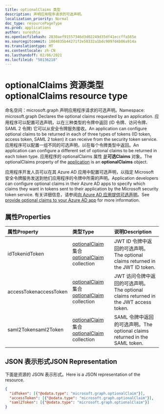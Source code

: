 ```yaml
---
title: optionalClaims 类型
description: 声明应用程序请求的可选声明。
localization_priority: Normal
doc_type: resourcePageType
ms.prod: applications
author: sureshja
ms.openlocfilehash: 2830aef91557346d3d02249d35df41eccffa565e
ms.sourcegitcommit: 1004835b44271f2e50332a1bdc9097d4b06a914a
ms.translationtype: MT
ms.contentlocale: zh-CN
ms.lasthandoff: 02/06/2021
ms.locfileid: "50136218"
---
```

# <a name="optionalclaims-resource-type"></a><span data-ttu-id="fb749-103">optionalClaims 资源类型</span><span class="sxs-lookup"><span data-stu-id="fb749-103">optionalClaims resource type</span></span>

<span data-ttu-id="fb749-104">命名空间：microsoft.graph 声明应用程序请求的可选声明。</span><span class="sxs-lookup"><span data-stu-id="fb749-104">Namespace: microsoft.graph Declares the optional claims requested by an application.</span></span> <span data-ttu-id="fb749-105">应用程序可以配置可选声明，以在三种类型的令牌中返回 (ID 令牌、访问令牌、SAML 2 令牌) 它可以从安全令牌服务接收。</span><span class="sxs-lookup"><span data-stu-id="fb749-105">An application can configure optional claims to be returned in each of three types of tokens (ID token, access token, SAML 2 token) it can receive from the security token service.</span></span> <span data-ttu-id="fb749-106">应用程序可以配置一组不同的可选声明，以在每个令牌类型中返回。</span><span class="sxs-lookup"><span data-stu-id="fb749-106">An application can configure a different set of optional claims to be returned in each token type.</span></span> <span data-ttu-id="fb749-107">应用程序的 optionalClaims 属性 [是](application.md)**可选Claims** 对象。</span><span class="sxs-lookup"><span data-stu-id="fb749-107">The optionalClaims property of the [application](application.md) is an **optionalClaims** object.</span></span>

<span data-ttu-id="fb749-108">应用程序开发人员可以在其 Azure AD 应用中配置可选声明，以指定 Microsoft 安全令牌服务发送到他们应用程序的令牌中所需的声明。</span><span class="sxs-lookup"><span data-stu-id="fb749-108">Application developers can configure optional claims in their Azure AD apps to specify which claims they want in tokens sent to their application by the Microsoft security token service.</span></span> <span data-ttu-id="fb749-109">有关详细信息，请参阅[向 Azure AD 应用提供可选声明](/azure/active-directory/develop/active-directory-optional-claims)。</span><span class="sxs-lookup"><span data-stu-id="fb749-109">See [provide optional claims to your Azure AD app](/azure/active-directory/develop/active-directory-optional-claims) for more information.</span></span>

## <a name="properties"></a><span data-ttu-id="fb749-110">属性</span><span class="sxs-lookup"><span data-stu-id="fb749-110">Properties</span></span>
| <span data-ttu-id="fb749-111">属性</span><span class="sxs-lookup"><span data-stu-id="fb749-111">Property</span></span>     | <span data-ttu-id="fb749-112">类型</span><span class="sxs-lookup"><span data-stu-id="fb749-112">Type</span></span>        | <span data-ttu-id="fb749-113">说明</span><span class="sxs-lookup"><span data-stu-id="fb749-113">Description</span></span> |
|:-------------|:------------|:------------|
|<span data-ttu-id="fb749-114">idToken</span><span class="sxs-lookup"><span data-stu-id="fb749-114">idToken</span></span>|<span data-ttu-id="fb749-115">[optionalClaim](optionalclaim.md) 集合</span><span class="sxs-lookup"><span data-stu-id="fb749-115">[optionalClaim](optionalclaim.md) collection</span></span>| <span data-ttu-id="fb749-116">JWT ID 令牌中返回的可选声明。</span><span class="sxs-lookup"><span data-stu-id="fb749-116">The optional claims returned in the JWT ID token.</span></span> |
|<span data-ttu-id="fb749-117">accessToken</span><span class="sxs-lookup"><span data-stu-id="fb749-117">accessToken</span></span>|<span data-ttu-id="fb749-118">[optionalClaim](optionalclaim.md) 集合</span><span class="sxs-lookup"><span data-stu-id="fb749-118">[optionalClaim](optionalclaim.md) collection</span></span>| <span data-ttu-id="fb749-119">JWT 访问令牌中返回的可选声明。</span><span class="sxs-lookup"><span data-stu-id="fb749-119">The optional claims returned in the JWT access token.</span></span> |
|<span data-ttu-id="fb749-120">saml2Token</span><span class="sxs-lookup"><span data-stu-id="fb749-120">saml2Token</span></span>|<span data-ttu-id="fb749-121">[optionalClaim](optionalclaim.md) 集合</span><span class="sxs-lookup"><span data-stu-id="fb749-121">[optionalClaim](optionalclaim.md) collection</span></span>| <span data-ttu-id="fb749-122">SAML 令牌中返回的可选声明。</span><span class="sxs-lookup"><span data-stu-id="fb749-122">The optional claims returned in the SAML token.</span></span>|

## <a name="json-representation"></a><span data-ttu-id="fb749-123">JSON 表示形式</span><span class="sxs-lookup"><span data-stu-id="fb749-123">JSON Representation</span></span>
<span data-ttu-id="fb749-124">下面是资源的 JSON 表示形式。</span><span class="sxs-lookup"><span data-stu-id="fb749-124">Here is a JSON representation of the resource.</span></span>
<!--{
  "blockType": "resource",
  "@odata.type": "microsoft.graph.optionalClaims"
}-->
``` json
{
  "idToken": [{"@odata.type": "microsoft.graph.optionalClaim"}],
  "accessToken": [{"@odata.type": "microsoft.graph.optionalClaim"}],
  "saml2Token": [{"@odata.type": "microsoft.graph.optionalClaim"}]
}
```
